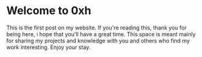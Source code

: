 # Welcome to 0xh
This is the first post on my website. If you're reading this, thank you for being here, i hope that you'll have a great time. This space is meant mainly for sharing my projects and knowledge with you and others who find my work interesting.
Enjoy your stay.
